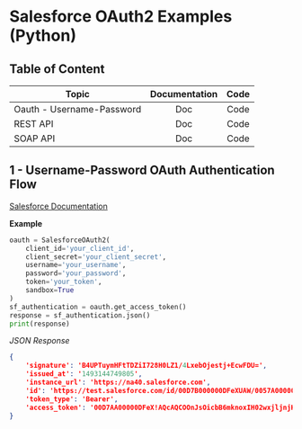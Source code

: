 # Salesforce OAuth2 Examples (Python)

## Table of Content
| Topic                         | Documentation | Code  |
| ------------------------------|:-------------:|:-----:|
| Oauth - Username-Password     | Doc           | Code  |
| REST API                      | Doc           | Code  |
| SOAP API                      | Doc           | Code  |

## 1 - Username-Password OAuth Authentication Flow
[Salesforce Documentation](https://developer.salesforce.com/docs/atlas.en-us.api_rest.meta/api_rest/intro_understanding_username_password_oauth_flow.htm)

**Example**
```Python
oauth = SalesforceOAuth2(
    client_id='your_client_id',
    client_secret='your_client_secret',
    username='your_username',
    password='your_password',
    token='your_token',
    sandbox=True
)
sf_authentication = oauth.get_access_token()
response = sf_authentication.json()
print(response)
```
*JSON Response*
```JSON
{
    'signature': 'B4UPTuymHFtTDZiI728H0LZ1/4LxebOjestj+EcwFDU=',
    'issued_at': '1493144749805',
    'instance_url': 'https://na40.salesforce.com',
    'id': 'https://test.salesforce.com/id/00D7B000000DFeXUAW/0057A000001Zp0CQRD',
    'token_type': 'Bearer',
    'access_token': '00D7AA00000DFeX!AQcAQCOOnJsOicbB6mknoxIH02wxjljnjKI739g1EoDBEOpQXomAV1iMG2EWGuU2gJ26o40ixi6jyD3AstyLgkiU29GNod2d'
}
```

